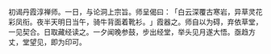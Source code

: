 初谒丹霞淳禅师。一日，与论洞上宗旨。师呈偈曰：​「白云深覆古寒岩，异草灵花彩凤衔。夜半天明日当午，骑牛背面着靴衫。​」霞器之。师自以为碍，弃依草堂，一见契合。日取藏经读之。一夕闻晚参鼓，步出经堂，举头见月遂大悟。亟趋方丈，堂望见，即为印可。